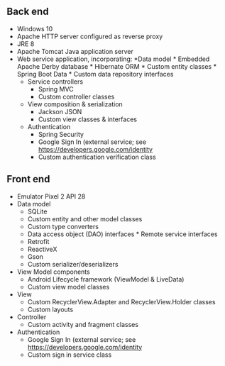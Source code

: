 ## Back end
  * Windows 10 
  * Apache HTTP server configured as reverse proxy
  * JRE 8
  * Apache Tomcat Java application server
  * Web service application, incorporating:
      *Data model
          * Embedded Apache Derby database
          * Hibernate ORM
          * Custom entity classes
          * Spring Boot Data
          * Custom data repository interfaces
       * Service controllers
          * Spring MVC
          * Custom controller classes
       * View composition & serialization
          * Jackson JSON
          * Custom view classes & interfaces
       * Authentication
          * Spring Security
          * Google Sign In (external service; see https://developers.google.com/identity
          * Custom authentication verification class
## Front end

   * Emulator Pixel 2 API 28 
   * Data model
       * SQLite
       * Custom entity and other model classes
       * Custom type converters
       * Data access object (DAO) interfaces
    * Remote service interfaces
       * Retrofit
       * ReactiveX
       * Gson
       * Custom serializer/deserializers
   * View Model components
       * Android Lifecycle framework (ViewModel & LiveData)
       * Custom view model classes
   * View
       * Custom RecyclerView.Adapter and RecyclerView.Holder classes
       * Custom layouts
   * Controller
       * Custom activity and fragment classes
   * Authentication
       * Google Sign In (external service; see https://developers.google.com/identity
       * Custom sign in service class